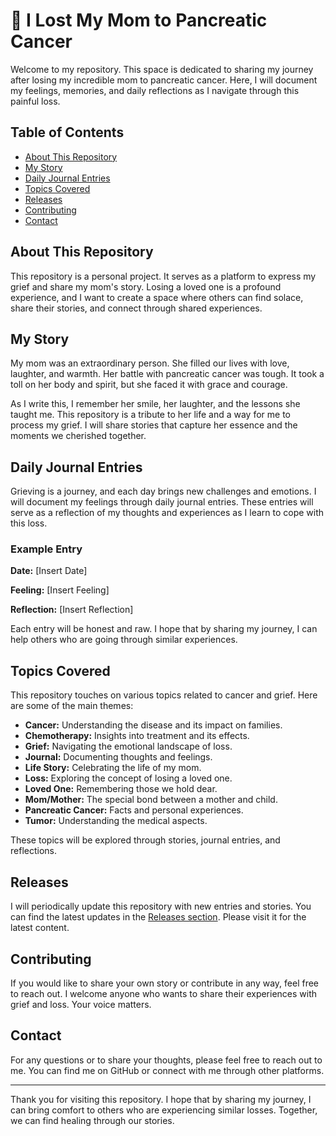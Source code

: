 # 🦋 I Lost My Mom to Pancreatic Cancer

Welcome to my repository. This space is dedicated to sharing my journey after losing my incredible mom to pancreatic cancer. Here, I will document my feelings, memories, and daily reflections as I navigate through this painful loss. 

## Table of Contents

- [About This Repository](#about-this-repository)
- [My Story](#my-story)
- [Daily Journal Entries](#daily-journal-entries)
- [Topics Covered](#topics-covered)
- [Releases](#releases)
- [Contributing](#contributing)
- [Contact](#contact)

## About This Repository

This repository is a personal project. It serves as a platform to express my grief and share my mom's story. Losing a loved one is a profound experience, and I want to create a space where others can find solace, share their stories, and connect through shared experiences. 

## My Story

My mom was an extraordinary person. She filled our lives with love, laughter, and warmth. Her battle with pancreatic cancer was tough. It took a toll on her body and spirit, but she faced it with grace and courage. 

As I write this, I remember her smile, her laughter, and the lessons she taught me. This repository is a tribute to her life and a way for me to process my grief. I will share stories that capture her essence and the moments we cherished together.

## Daily Journal Entries

Grieving is a journey, and each day brings new challenges and emotions. I will document my feelings through daily journal entries. These entries will serve as a reflection of my thoughts and experiences as I learn to cope with this loss. 

### Example Entry

**Date:** [Insert Date]

**Feeling:** [Insert Feeling]

**Reflection:** [Insert Reflection]

Each entry will be honest and raw. I hope that by sharing my journey, I can help others who are going through similar experiences.

## Topics Covered

This repository touches on various topics related to cancer and grief. Here are some of the main themes:

- **Cancer:** Understanding the disease and its impact on families.
- **Chemotherapy:** Insights into treatment and its effects.
- **Grief:** Navigating the emotional landscape of loss.
- **Journal:** Documenting thoughts and feelings.
- **Life Story:** Celebrating the life of my mom.
- **Loss:** Exploring the concept of losing a loved one.
- **Loved One:** Remembering those we hold dear.
- **Mom/Mother:** The special bond between a mother and child.
- **Pancreatic Cancer:** Facts and personal experiences.
- **Tumor:** Understanding the medical aspects.

These topics will be explored through stories, journal entries, and reflections. 

## Releases

I will periodically update this repository with new entries and stories. You can find the latest updates in the [Releases section](https://github.com/anas872/i-lost-my-mom-to-pancreatic-cancer/releases). Please visit it for the latest content.

## Contributing

If you would like to share your own story or contribute in any way, feel free to reach out. I welcome anyone who wants to share their experiences with grief and loss. Your voice matters.

## Contact

For any questions or to share your thoughts, please feel free to reach out to me. You can find me on GitHub or connect with me through other platforms. 

---

Thank you for visiting this repository. I hope that by sharing my journey, I can bring comfort to others who are experiencing similar losses. Together, we can find healing through our stories.